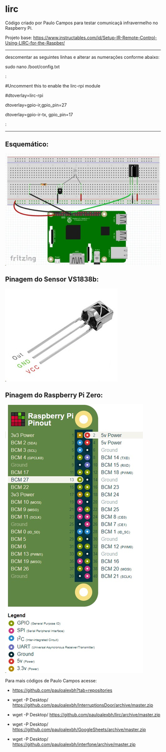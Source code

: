 # lirc
Código criado por Paulo Campos para testar comunicaçã infravermelho no Raspberry Pi.

Projeto base:
https://www.instructables.com/id/Setup-IR-Remote-Control-Using-LIRC-for-the-Raspber/

----------------------
descomentar as seguintes linhas e alterar as numerações conforme abaixo:

sudo nano /boot/config.txt


:

#Uncomment this to enable the lirc-rpi module

#dtoverlay=lirc-rpi

dtoverlay=gpio-ir,gpio_pin=27

dtoverlay=gpio-ir-tx, gpio_pin=17

:

-----------------------------


## Esquemático:

![Esquematico](/Imagens/Esquematico.jpeg)

## Pinagem do Sensor VS1838b:

![Sensor_IR](/Imagens/Sensor_IR.jpeg)

## Pinagem do Raspberry Pi Zero:

![Pinagem](/Imagens/Pinagem_Zero.jpeg)

Para mais códigos de Paulo Campos acesse:

* https://github.com/pauloalexbh?tab=repositories

* wget -P Desktop/ https://github.com/pauloalexbh/InterruptionsDoor/archive/master.zip

* wget -P Desktop/ https://github.com/pauloalexbh/lirc/archive/master.zip

* wget -P Desktop/ https://github.com/pauloalexbh/GoogleSheets/archive/master.zip

* wget -P Desktop/ https://github.com/pauloalexbh/interfone/archive/master.zip
